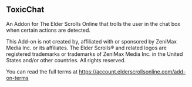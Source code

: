 ToxicChat
--
An Addon for The Elder Scrolls Online that trolls the user in the chat box when certain actions are detected.








This Add-on is not created by, affiliated with or sponsored by ZeniMax Media Inc. or its affiliates. The Elder Scrolls® and related logos are registered trademarks or trademarks of ZeniMax Media Inc. in the United States and/or other countries. All rights reserved.

You can read the full terms at https://account.elderscrollsonline.com/add-on-terms